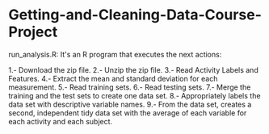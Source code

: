 # Getting-and-Cleaning-Data-Course-Project

run_analysis.R: It's an R program that executes the next actions:

1.- Download the zip file.
2.- Unzip the zip file.
3.- Read Activity Labels and Features.
4.- Extract the mean and standard deviation for each measurement.
5.- Read training sets.
6.- Read testing sets.
7.- Merge the training and the test sets to create one data set.
8.- Appropriately labels the data set with descriptive variable names.
9.- From the data set, creates a second, independent tidy data set with the average of each variable for each activity and each subject.

